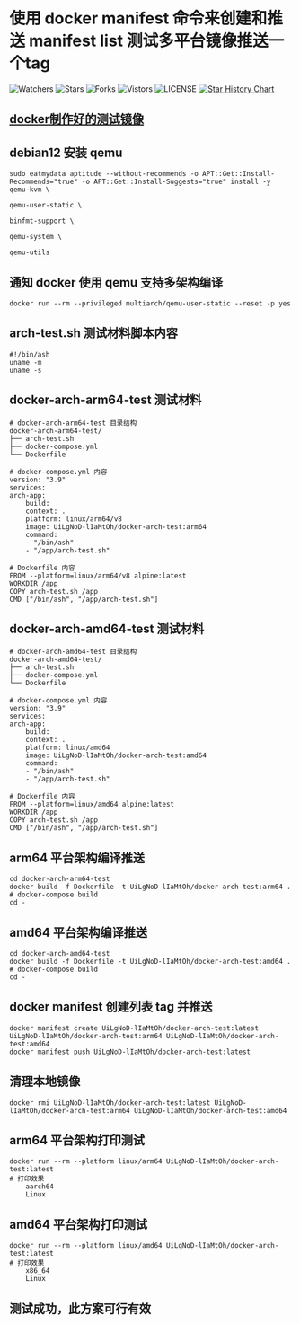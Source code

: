 # 使用 docker manifest 命令来创建和推送 manifest list 测试多平台镜像推送一个tag  
![Watchers](https://img.shields.io/github/watchers/UiLgNoD-lIaMtOh/docker-arch-test) ![Stars](https://img.shields.io/github/stars/UiLgNoD-lIaMtOh/docker-arch-test) ![Forks](https://img.shields.io/github/forks/UiLgNoD-lIaMtOh/docker-arch-test) ![Vistors](https://visitor-badge.laobi.icu/badge?page_id=UiLgNoD-lIaMtOh.docker-arch-test) ![LICENSE](https://img.shields.io/badge/license-CC%20BY--SA%204.0-green.svg)
<a href="https://star-history.com/#UiLgNoD-lIaMtOh/docker-arch-test&Date">
  <picture>
    <source media="(prefers-color-scheme: dark)" srcset="https://api.star-history.com/svg?repos=UiLgNoD-lIaMtOh/docker-arch-test&type=Date&theme=dark" />
    <source media="(prefers-color-scheme: light)" srcset="https://api.star-history.com/svg?repos=UiLgNoD-lIaMtOh/docker-arch-test&type=Date" />
    <img alt="Star History Chart" src="https://api.star-history.com/svg?repos=UiLgNoD-lIaMtOh/docker-arch-test&type=Date" />
  </picture>
</a>

## <a href="https://hub.docker.com/r/UiLgNoD-lIaMtOh/docker-arch-test" title="docker制作好的测试镜像">docker制作好的测试镜像</a>

## debian12 安装 qemu
    sudo eatmydata aptitude --without-recommends -o APT::Get::Install-Recommends="true" -o APT::Get::Install-Suggests="true" install -y qemu-kvm \
                                                                                                                                qemu-user-static \
                                                                                                                                binfmt-support \
                                                                                                                                qemu-system \
                                                                                                                                qemu-utils
## 通知 docker 使用 qemu 支持多架构编译
    docker run --rm --privileged multiarch/qemu-user-static --reset -p yes

## arch-test.sh 测试材料脚本内容
    #!/bin/ash
    uname -m
    uname -s

## docker-arch-arm64-test 测试材料
    # docker-arch-arm64-test 目录结构
    docker-arch-arm64-test/
    ├── arch-test.sh
    ├── docker-compose.yml
    └── Dockerfile

    # docker-compose.yml 内容
    version: "3.9"
    services:
    arch-app:
        build:
        context: .
        platform: linux/arm64/v8
        image: UiLgNoD-lIaMtOh/docker-arch-test:arm64
        command:
        - "/bin/ash"
        - "/app/arch-test.sh"

    # Dockerfile 内容
    FROM --platform=linux/arm64/v8 alpine:latest
    WORKDIR /app
    COPY arch-test.sh /app
    CMD ["/bin/ash", "/app/arch-test.sh"]

## docker-arch-amd64-test 测试材料
    # docker-arch-amd64-test 目录结构
    docker-arch-amd64-test/
    ├── arch-test.sh
    ├── docker-compose.yml
    └── Dockerfile

    # docker-compose.yml 内容
    version: "3.9"
    services:
    arch-app:
        build:
        context: .
        platform: linux/amd64
        image: UiLgNoD-lIaMtOh/docker-arch-test:amd64
        command:
        - "/bin/ash"
        - "/app/arch-test.sh"

    # Dockerfile 内容
    FROM --platform=linux/amd64 alpine:latest
    WORKDIR /app
    COPY arch-test.sh /app
    CMD ["/bin/ash", "/app/arch-test.sh"]

## arm64 平台架构编译推送
    cd docker-arch-arm64-test
    docker build -f Dockerfile -t UiLgNoD-lIaMtOh/docker-arch-test:arm64 .
    # docker-compose build
    cd -

## amd64 平台架构编译推送
    cd docker-arch-amd64-test
    docker build -f Dockerfile -t UiLgNoD-lIaMtOh/docker-arch-test:amd64 .
    # docker-compose build
    cd -

## docker manifest 创建列表 tag 并推送
    docker manifest create UiLgNoD-lIaMtOh/docker-arch-test:latest UiLgNoD-lIaMtOh/docker-arch-test:arm64 UiLgNoD-lIaMtOh/docker-arch-test:amd64
    docker manifest push UiLgNoD-lIaMtOh/docker-arch-test:latest

## 清理本地镜像
    docker rmi UiLgNoD-lIaMtOh/docker-arch-test:latest UiLgNoD-lIaMtOh/docker-arch-test:arm64 UiLgNoD-lIaMtOh/docker-arch-test:amd64

## arm64 平台架构打印测试
    docker run --rm --platform linux/arm64 UiLgNoD-lIaMtOh/docker-arch-test:latest
    # 打印效果
        aarch64
        Linux

## amd64 平台架构打印测试
    docker run --rm --platform linux/amd64 UiLgNoD-lIaMtOh/docker-arch-test:latest
    # 打印效果
        x86_64
        Linux

## 测试成功，此方案可行有效
